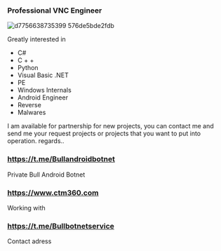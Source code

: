 ### Professional VNC Engineer
![d7756638735399 576de5bde2fdb](https://github.com/user-attachments/assets/4ac8f97b-027c-43af-9206-aa73ee20f16c)

Greatly interested in

* C# 
* C + +
* Python
* Visual Basic .NET 
* PE
* Windows Internals
* Android Engineer
* Reverse
* Malwares

I am available for partnership for new projects, you can contact me and send me your request projects or projects that you want to put into operation.
regards..   

### https://t.me/Bullandroidbotnet
Private Bull Android Botnet

             
### https://www.ctm360.com
Working with

            
### https://t.me/Bullbotnetservice
Contact adress
















<!--
**Bullservice/Bullservice** is a ✨ _special_ ✨ repository because its `README.md` (this file) appears on your GitHub profile.

Here are some ideas to get you started:

- 🔭 I’m currently working on ...
- 🌱 I’m currently learning ...
- 👯 I’m looking to collaborate on ...
- 🤔 I’m looking for help with ...
- 💬 Ask me about ...
- 📫 How to reach me: ...
- 😄 Pronouns: ...
- ⚡ Fun fact: ...
-->
